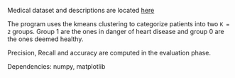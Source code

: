 
Medical dataset and descriptions are located [here](https://archive.ics.uci.edu/ml/datasets/Heart+Disease)

The program uses the kmeans clustering to categorize patients into two `K = 2` groups. Group 1 are the ones in danger of heart disease and group 0 are the ones deemed healthy. 

Precision, Recall and accuracy are computed in the evaluation phase.

Dependencies: numpy, matplotlib
